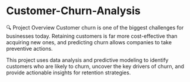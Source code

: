 # Customer-Churn-Analysis
🔍 Project Overview
Customer churn is one of the biggest challenges for businesses today. Retaining customers is far more cost-effective than acquiring new ones, and predicting churn allows companies to take preventive actions.

This project uses data analysis and predictive modeling to identify customers who are likely to churn, uncover the key drivers of churn, and provide actionable insights for retention strategies.
